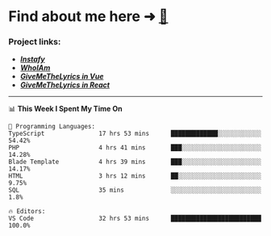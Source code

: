 # Find about me here ➜ [🧑](https://pauabella.dev)

### Project links:
- ***[Instafy](https://instafy.me)***
- ***[WhoIAm](https://pauabella.dev)***
- ***[GiveMeTheLyrics in Vue](https://lyrics.pauabella.dev)***
- ***[GiveMeTheLyrics in React](https://pauabella.dev/GiveMeTheLyrics)***

---
<!--START_SECTION:waka-->
📊 **This Week I Spent My Time On** 

```text
💬 Programming Languages: 
TypeScript               17 hrs 53 mins      █████████████░░░░░░░░░░░░   54.42% 
PHP                      4 hrs 41 mins       ███░░░░░░░░░░░░░░░░░░░░░░   14.28% 
Blade Template           4 hrs 39 mins       ███░░░░░░░░░░░░░░░░░░░░░░   14.17% 
HTML                     3 hrs 12 mins       ██░░░░░░░░░░░░░░░░░░░░░░░   9.75% 
SQL                      35 mins             ░░░░░░░░░░░░░░░░░░░░░░░░░   1.8%

🔥 Editors: 
VS Code                  32 hrs 53 mins      █████████████████████████   100.0%

```


<!--END_SECTION:waka-->
